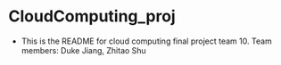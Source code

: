 # CloudComputing_proj
* This is the README for cloud computing final project team 10. Team members: Duke Jiang, Zhitao Shu
